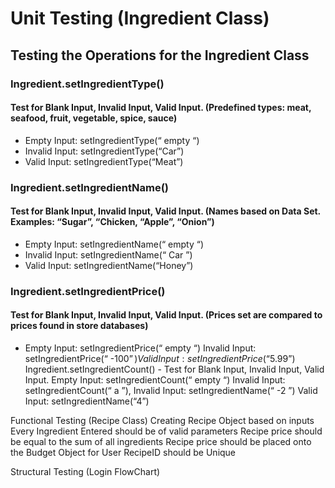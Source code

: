 # Unit Testing (Ingredient Class)
## Testing the Operations for the Ingredient Class
### Ingredient.setIngredientType()
#### Test for Blank Input, Invalid Input, Valid Input. (Predefined types: meat, seafood, fruit, vegetable, spice, sauce)
  - Empty Input: setIngredientType(“ empty “)
  - Invalid Input: setIngredientType(“Car”)
  - Valid Input: setIngredientType(“Meat”)

### Ingredient.setIngredientName()
#### Test for Blank Input, Invalid Input, Valid Input. (Names based on Data Set. Examples: “Sugar”, “Chicken, “Apple”, “Onion”)
  - Empty Input: setIngredientName(“ empty “)
  - Invalid Input: setIngredientName(“ Car ”)
  - Valid Input: setIngredientName(“Honey”)

### Ingredient.setIngredientPrice()
#### Test for Blank Input, Invalid Input, Valid Input. (Prices set are compared to prices found in store databases)
  - Empty Input: setIngredientPrice(“ empty “)
Invalid Input: setIngredientPrice(“ -$100 ”)
Valid Input: setIngredientPrice(“$5.99”)
Ingredient.setIngredientCount() - Test for Blank Input, Invalid Input, Valid Input.
Empty Input: setIngredientCount(“ empty “)
Invalid Input: setIngredientCount(“ a ”), Invalid Input: setIngredientName(“ -2 ”)
Valid Input: setIngredientName(“4”)

Functional Testing (Recipe Class)
Creating Recipe Object based on inputs
Every Ingredient Entered should be of valid parameters
Recipe price should be equal to the sum of all ingredients
Recipe price should be placed onto the Budget Object for User
RecipeID should be Unique












Structural Testing (Login FlowChart)



